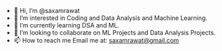 - 👋 Hi, I’m @saxamrawat
- 👀 I’m interested in Coding and Data Analysis and Machine Learning.
- 🌱 I’m currently learning DSA and ML.
- 💞️ I’m looking to collaborate on ML Projects and Data Analysis Projects.
- 📫 How to reach me Email me at: saxamrawat@gmail.com

<!---
saxamrawat/saxamrawat is a ✨ special ✨ repository because its `README.md` (this file) appears on your GitHub profile.
You can click the Preview link to take a look at your changes.
--->

